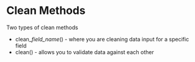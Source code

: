 # Clean Methods

Two types of clean methods

* clean_*field_name*() - where you are cleaning data input for a specific field
* clean() - allows you to validate data against each other
